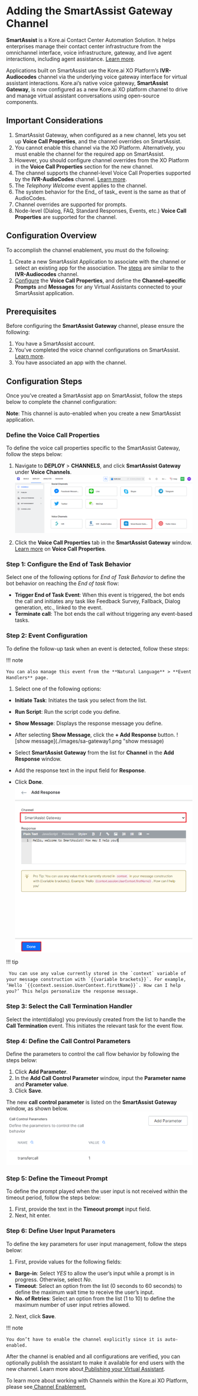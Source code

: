 # **Adding the SmartAssist Gateway Channel**

**SmartAssist** is a Kore.ai Contact Center Automation Solution. It helps enterprises manage their contact center infrastructure from the omnichannel interface, voice infrastructure, gateway, and live agent interactions, including agent assistance. [Learn more](https://docs.kore.ai/smartassist/getting-started/introduction/).

Applications built on SmartAssist use the Kore.ai XO Platform’s **IVR-Audiocodes** channel via the underlying voice gateway interface for virtual assistant interactions. Kore.ai’s native voice gateway, **SmartAssist Gateway**, is now configured as a new Kore.ai XO platform channel to drive and manage virtual assistant conversations using open-source components.


## Important Considerations



1. SmartAssist Gateway, when configured as a new channel, lets you set up **Voice Call Properties**, and the channel overrides on SmartAssist.
2. You cannot enable this channel via the XO Platform. Alternatively, you must enable the channel for the required app on SmartAssist.
3. However, you should configure channel overrides from the XO Platform in the **Voice Call Properties** section for the new channel.
4. The channel supports the channel-level Voice Call Properties supported by the **IVR-AudioCodes** channel. [Learn more](https://developer.kore.ai/docs/bots/bot-builder-tool/dialog-task/voice-call-properties/).
5. The _Telephony Welcome_ event applies to the channel.
6. The system behavior for the End_ of task_ event is the same as that of AudioCodes.
7. Channel overrides are supported for prompts.
8. Node-level (Dialog, FAQ, Standard Responses, Events, etc.) **Voice Call Properties** are supported for the channel.


## Configuration Overview

To accomplish the channel enablement, you must do the following:

1. Create a new SmartAssist Application to associate with the channel or select an existing app for the association. The [steps](https://developer.kore.ai/docs/bots/channel-enablement/adding-the-ivr-audiocodes-channel-2/#Step_1_Associate_an_App) are similar to the **IVR-Audiocodes** channel.
2. [Configure](https://developer.kore.ai/docs/bots/channel-enablement/adding-the-ivr-audiocodes-channel-2/#Step_3_Configure_Voice_Call_Properties) the **Voice Call Properties**, and define the **Channel-specific Prompts** and **Messages** for any Virtual Assistants connected to your SmartAssist application.


## Prerequisites

Before configuring the **SmartAssist Gateway** channel, please ensure the following:

1. You have a SmartAssist account.
2. You’ve completed the voice channel configurations on SmartAssist. [Learn more](https://docs.kore.ai/smartassist/channels/voice/).
3. You have associated an app with the channel.


## Configuration Steps

Once you’ve created a SmartAssist app on SmartAssist, follow the steps below to complete the channel configuration:

**Note**: This channel is auto-enabled when you create a new SmartAssist application.


### Define the Voice Call Properties

To define the voice call properties specific to the SmartAssist Gateway, follow the steps below:


1. Navigate to **DEPLOY** > **CHANNELS**, and click **SmartAssist Gateway** under **Voice Channels**.
![SmartAssist Gateway](./images/sa-gateway.png "SmartAssist Gateway")

2. Click the **Voice Call Properties** tab in the **SmartAssist Gateway** window. [Learn more](https://developer.kore.ai/docs/bots/bot-builder-tool/dialog-task/voice-call-properties/) on **Voice Call Properties**.


### Step 1: Configure the End of Task Behavior

Select one of the following options for _End of Task Behavior_ to define the bot behavior on reaching the _End of task_ flow:


* **Trigger End of Task Event**: When this event is triggered, the bot ends the call and initiates any task like Feedback Survey, Fallback, Dialog generation, etc., linked to the event.
* **Terminate call**: The bot ends the call without triggering any event-based tasks.


### Step 2: Event Configuration

To define the follow-up task when an event is detected, follow these steps:

!!! note

    You can also manage this event from the **Natural Language** > **Event Handlers** page.


1. Select one of the following options:
 * **Initiate Task**: Initiates the task you select from the list.
 * **Run Script**: Run the script code you define.
 * **Show Message**: Displays the response message you define.
 * After selecting **Show Message**, click the **+ Add Response** button.
 ![show message](./images/sa-gateway1.png "show message)

 * Select **SmartAssist Gateway** from the list for **Channel** in the **Add Response** window.
 * Add the response text in the input field for **Response**.
 * Click **Done**.
 ![add response](./images/sa-gateway2.png "add response")

!!! tip

     You can use any value currently stored in the `context` variable of your message construction with `{{variable brackets}}`. For example, ‘Hello `{{context.session.UserContext.firstName}}`. How can I help you?’ This helps personalize the response message.


### Step 3: Select the Call Termination Handler

Select the intent(dialog) you previously created from the list to handle the **Call Termination** event. This initiates the relevant task for the event flow.


### Step 4: Define the Call Control Parameters

Define the parameters to control the call flow behavior by following the steps below:

1. Click **Add Parameter**.
2. In the **Add Call Control Parameter** window, input the **Parameter name** and **Parameter value**.
3. Click **Save**.

The new **call control parameter** is listed on the **SmartAssist Gateway** window, as shown below. \
 ![call control](./images/sa-gateway3.png "image_tooltip")


### Step 5: Define the Timeout Prompt

To define the prompt played when the user input is not received within the timeout period, follow the steps below:


1. First, provide the text in the **Timeout prompt** input field.
2. Next, hit enter.


### Step 6: Define User Input Parameters

To define the key parameters for user input management, follow the steps below:

1. First, provide values for the following fields:
 * **Barge-in**: Select _YES_ to allow the user’s input while a prompt is in progress. Otherwise, select _No_.
 * **Timeout**: Select an option from the list (0 seconds to 60 seconds) to define the maximum wait time to receive the user’s input.
 * **No. of Retries**: Select an option from the list (1 to 10) to define the maximum number of user input retries allowed.
2. Next, click **Save**.

!!! note

    You don’t have to enable the channel explicitly since it is auto-enabled.

After the channel is enabled and all configurations are verified, you can optionally publish the assistant to make it available for end users with the new channel. Learn more about[ Publishing your Virtual Assistant](https://developer.kore.ai/docs/bots/publish/publishing-bot/).

To learn more about working with Channels within the Kore.ai XO Platform, please see[ Channel Enablement.](https://developer.kore.ai/docs/bots/channel-enablement/adding-channels-to-your-bot/)

